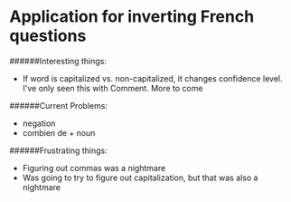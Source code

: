 # Application for inverting French questions



######Interesting things:
- If word is capitalized vs. non-capitalized, it changes confidence level. I've only seen this with Comment. More to come

######Current Problems:
- negation
- combien de + noun

######Frustrating things:
- Figuring out commas was a nightmare
- Was going to try to figure out capitalization, but that was also a nightmare
